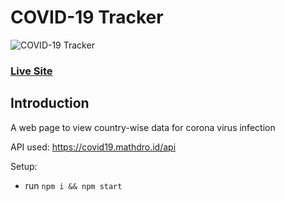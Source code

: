 # COVID-19 Tracker
![COVID-19 Tracker](https://i.ibb.co/X87BqVY/Screenshot-2020-04-13-at-10-14-58.png)

### [Live Site](http://umangmaurya.github.io/globalCoronaTracker)

## Introduction
A web page to view country-wise data for corona virus infection 

API used: https://covid19.mathdro.id/api

Setup:
- run ```npm i && npm start```
